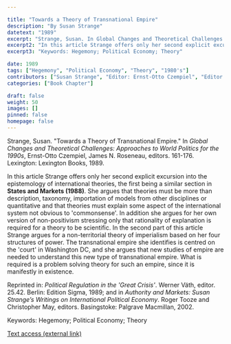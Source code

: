 ```yaml
---

title: "Towards a Theory of Transnational Empire"
description: "By Susan Strange"
datetext: "1989"
excerpt: "Strange, Susan. In Global Changes and Theoretical Challenges: Approaches to World Politics for the 1990s. Ernst-Otto Czempiel, James N. Roseneau, editors. 161-176. Lexington: Lexington Books, 1989."
excerpt2: "In this article Strange offers only her second explicit excursion into the epistemology of international theories, the first being a similar section in States and Markets (1988). She argues that theories must be more than description, taxonomy, importation of models from other disciplines or quantitative and that theories must explain some aspect of the international system not obvious to 'commonsense'. In addition she argues for her own version of non-positivism stressing only that rationality of explanation is required for a theory to be scientific. In the second part of this article Strange argues for a non-territorial theory of imperialism based on her four structures of power. The transnational empire she identifies is centred on the 'court' in Washington DC, and she argues that new studies of empire are needed to understand this new type of transnational empire. What is required is a problem solving theory for such an empire, since it is manifestly in existence. Reprinted in: Political Regulation in the 'Great Crisis'. Werner Väth, editor. 25.42. Berlin: Edition Sigma, 1989; and in  Authority and Markets: Susan Strange’s Writings on International Political Economy. Roger Tooze and Christopher May, editors. Basingstoke: Palgrave Macmillan, 2002."
excerpt3: "Keywords: Hegemony; Political Economy; Theory"

date: 1989
tags: ["Hegemony", "Political Economy", "Theory", "1980's"]
contributors: ["Susan Strange", "Editor: Ernst-Otto Czempiel", "Editor: James N. Roseneau"]
categories: ["Book Chapter"]

draft: false
weight: 50
images: []
pinned: false
homepage: false
---
```


Strange, Susan. "Towards a Theory of Transnational Empire." In *Global Changes and Theoretical Challenges: Approaches to World Politics for the 1990s*, Ernst-Otto Czempiel, James N. Roseneau, editors. 161-176. Lexington: Lexington Books, 1989.

In this article Strange offers only her second explicit excursion into the epistemology of international theories, the first being a similar section in **States and Markets (1988)**. She argues that theories must be more than description, taxonomy, importation of models from other disciplines or quantitative and that theories must explain some aspect of the international system not obvious to 'commonsense'. In addition she argues for her own version of non-positivism stressing only that rationality of explanation is required for a theory to be scientific. In the second part of this article Strange argues for a non-territorial theory of imperialism based on her four structures of power. The transnational empire she identifies is centred on the 'court' in Washington DC, and she argues that new studies of empire are needed to understand this new type of transnational empire. What is required is a problem solving theory for such an empire, since it is manifestly in existence.

Reprinted in: *Political Regulation in the 'Great Crisis'*. Werner Väth, editor. 25.42. Berlin: Edition Sigma, 1989; and in  *Authority and Markets: Susan Strange’s Writings on International Political Economy*. Roger Tooze and Christopher May, editors. Basingstoke: Palgrave Macmillan, 2002.

Keywords: Hegemony; Political Economy; Theory

[Text access (external link)](https://www.worldcat.org/title/global-changes-and-theoretical-challenges-approaches-to-world-politics-for-the-1990s/oclc/18496582)
